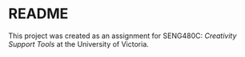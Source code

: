 # README
This project was created as an assignment for SENG480C: *Creativity Support Tools* at the University of Victoria.
